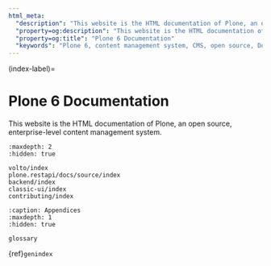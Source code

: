 ```yaml
---
html_meta:
  "description": "This website is the HTML documentation of Plone, an open source, enterprise-level content management system."
  "property=og:description": "This website is the HTML documentation of Plone, an open source, enterprise-level content management system."
  "property=og:title": "Plone 6 Documentation"
  "keywords": "Plone 6, content management system, CMS, open source, Documentation, Volto, Classic UI, frontend, backend, plone.restapi, plone.api"
---
```


(index-label)=

# Plone 6 Documentation

This website is the HTML documentation of Plone, an open source, enterprise-level content management system.

```{toctree}
:maxdepth: 2
:hidden: true

volto/index
plone.restapi/docs/source/index
backend/index
classic-ui/index
contributing/index
```

```{toctree}
:caption: Appendices
:maxdepth: 1
:hidden: true

glossary
```

{ref}`genindex`
